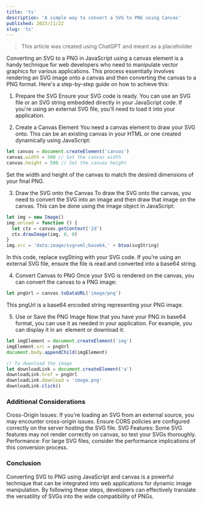 ```yaml
---
title: 'ts'
description: 'A simple way to convert a SVG to PNG using Canvas'
published: 2023/11/22
slug: 'ts'
---
```


> This article was created using ChatGPT and meant as a placeholder

Converting an SVG to a PNG in JavaScript using a canvas element is a handy technique for web developers who need to manipulate vector graphics for various applications. This process essentially involves rendering an SVG image onto a canvas and then converting the canvas to a PNG format. Here's a step-by-step guide on how to achieve this:

1. Prepare the SVG
   Ensure your SVG code is ready. You can use an SVG file or an SVG string embedded directly in your JavaScript code. If you're using an external SVG file, you'll need to load it into your application.

2. Create a Canvas Element
   You need a canvas element to draw your SVG onto. This can be an existing canvas in your HTML or one created dynamically using JavaScript:

```js
let canvas = document.createElement('canvas')
canvas.width = 500 // Set the canvas width
canvas.height = 500 // Set the canvas height
```

Set the width and height of the canvas to match the desired dimensions of your final PNG.

3. Draw the SVG onto the Canvas
   To draw the SVG onto the canvas, you need to convert the SVG into an image and then draw that image on the canvas. This can be done using the Image object in JavaScript:

```js
let img = new Image()
img.onload = function () {
  let ctx = canvas.getContext('2d')
  ctx.drawImage(img, 0, 0)
}
img.src = 'data:image/svg+xml;base64,' + btoa(svgString)
```

In this code, replace svgString with your SVG code. If you're using an external SVG file, ensure the file is read and converted into a base64 string.

4. Convert Canvas to PNG
   Once your SVG is rendered on the canvas, you can convert the canvas to a PNG image:

```js
let pngUrl = canvas.toDataURL('image/png')
```

This pngUrl is a base64 encoded string representing your PNG image.

5. Use or Save the PNG Image
   Now that you have your PNG in base64 format, you can use it as needed in your application. For example, you can display it in an <img> element or download it:

```js
let imgElement = document.createElement('img')
imgElement.src = pngUrl
document.body.appendChild(imgElement)

// To download the image
let downloadLink = document.createElement('a')
downloadLink.href = pngUrl
downloadLink.download = 'image.png'
downloadLink.click()
```

### Additional Considerations

Cross-Origin Issues: If you're loading an SVG from an external source, you may encounter cross-origin issues. Ensure CORS policies are configured correctly on the server hosting the SVG file.
SVG Features: Some SVG features may not render correctly on canvas, so test your SVGs thoroughly.
Performance: For large SVG files, consider the performance implications of this conversion process.

### Conclusion

Converting SVG to PNG using JavaScript and canvas is a powerful technique that can be integrated into web applications for dynamic image manipulation. By following these steps, developers can effectively translate the versatility of SVGs into the wide compatibility of PNGs.
